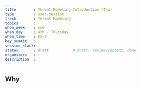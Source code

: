 ```yaml
---
title        : Threat Modeling Introduction (Thu)
type         : user-session
track        : Threat Modeling
topics       : 
when_week    : one
when_day     : 4th - Thursday
when_time    : KS-2
hey_summit   :
session_slack:
status       : draft           # draft, review-content, done
organizers   :
description  : 
---
```


## Why

<!--Add intro-->
